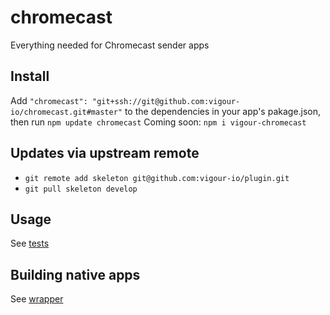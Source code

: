 # chromecast
Everything needed for Chromecast sender apps

## Install
Add `"chromecast": "git+ssh://git@github.com:vigour-io/chromecast.git#master"` to the dependencies in your app's pakage.json, then run `npm update chromecast`
Coming soon: `npm i vigour-chromecast`

## Updates via upstream remote

- `git remote add skeleton git@github.com:vigour-io/plugin.git`
- `git pull skeleton develop`

## Usage
See [tests](test)

## Building native apps
See [wrapper](http://github.com/vigour-io/vigour-native)
